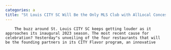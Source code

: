 ```yaml
---
categories: a
title: "St Louis CITY SC Will Be the Only MLS Club with AllLocal Concessions"
---
```


      
      

      
        
        The buzz around St. Louis CITY SC keeps getting louder as it approaches its inaugural 2023 season. The most recent cause for celebration? Yesterday"s unveiling of the four restaurants that will be the founding partners in its CITY Flavor program, an innovative